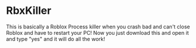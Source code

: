 # RbxKiller
This is basically a Roblox Process killer when you crash bad and can't close Roblox and have to restart your PC! Now you just download this and open it and type "yes" and it will do all the work!
